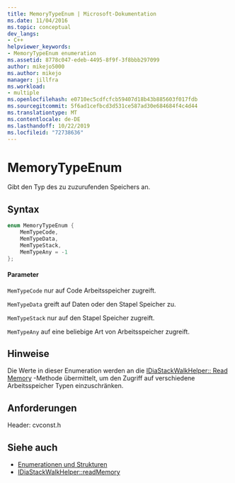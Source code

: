 ```yaml
---
title: MemoryTypeEnum | Microsoft-Dokumentation
ms.date: 11/04/2016
ms.topic: conceptual
dev_langs:
- C++
helpviewer_keywords:
- MemoryTypeEnum enumeration
ms.assetid: 8778c047-edeb-4495-8f9f-3f8bbb297099
author: mikejo5000
ms.author: mikejo
manager: jillfra
ms.workload:
- multiple
ms.openlocfilehash: e0710ec5cdfcfcb59407d18b43b885603f017fdb
ms.sourcegitcommit: 5f6ad1cefbcd3d531ce587ad30e684684f4c4d44
ms.translationtype: MT
ms.contentlocale: de-DE
ms.lasthandoff: 10/22/2019
ms.locfileid: "72738636"
---
```

# <a name="memorytypeenum"></a>MemoryTypeEnum
Gibt den Typ des zu zuzurufenden Speichers an.

## <a name="syntax"></a>Syntax

```C++
enum MemoryTypeEnum {
    MemTypeCode,
    MemTypeData,
    MemTypeStack,
    MemTypeAny = -1
};
```

#### <a name="parameters"></a>Parameter
`MemTypeCode` nur auf Code Arbeitsspeicher zugreift.

`MemTypeData` greift auf Daten oder den Stapel Speicher zu.

`MemTypeStack` nur auf den Stapel Speicher zugreift.

`MemTypeAny` auf eine beliebige Art von Arbeitsspeicher zugreift.

## <a name="remarks"></a>Hinweise
Die Werte in dieser Enumeration werden an die [IDiaStackWalkHelper:: Read Memory](../../debugger/debug-interface-access/idiastackwalkhelper-readmemory.md) -Methode übermittelt, um den Zugriff auf verschiedene Arbeitsspeicher Typen einzuschränken.

## <a name="requirements"></a>Anforderungen
Header: cvconst.h

## <a name="see-also"></a>Siehe auch
- [Enumerationen und Strukturen](../../debugger/debug-interface-access/enumerations-and-structures.md)
- [IDiaStackWalkHelper::readMemory](../../debugger/debug-interface-access/idiastackwalkhelper-readmemory.md)
